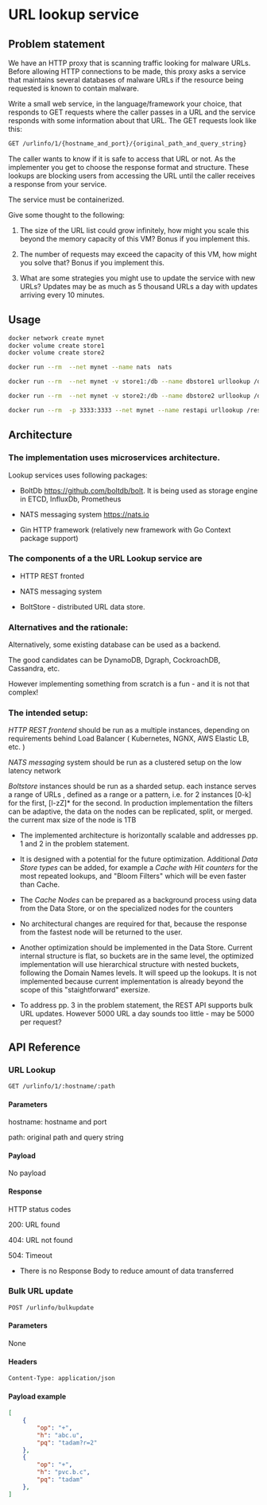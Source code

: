 # URL lookup service

## Problem statement

We have an HTTP proxy that is scanning traffic looking for malware
URLs. Before allowing HTTP connections to be made, this proxy asks a
service that maintains several databases of malware URLs if the
resource being requested is known to contain malware.

Write a small web service, in the language/framework your choice, that
responds to GET requests where the caller passes in a URL and the
service responds with some information about that URL. The GET
requests look like this:

```sh
GET /urlinfo/1/{hostname_and_port}/{original_path_and_query_string}
```

The caller wants to know if it is safe to access that URL or not. As
the implementer you get to choose the response format and
structure. These lookups are blocking users from accessing the URL
until the caller receives a response from your service.

The service must be containerized.

Give some thought to the following:

1. The size of the URL list could grow infinitely, how might you
scale this beyond the memory capacity of this VM? Bonus if you
implement this.

2. The number of requests may exceed the capacity of this VM, how might
you solve that? Bonus if you implement this.

3. What are some strategies you might use to update the service with new
URLs? Updates may be as much as 5 thousand URLs a day with updates
arriving every 10 minutes.

## Usage
```sh
docker network create mynet
docker volume create store1
docker volume create store2

docker run --rm  --net mynet --name nats  nats

docker run --rm  --net mynet -v store1:/db --name dbstore1 urllookup /dbstore -filter="0m"

docker run --rm  --net mynet -v store2:/db --name dbstore2 urllookup /dbstore -filter="m~"

docker run --rm  -p 3333:3333 --net mynet --name restapi urllookup /restapi
```


## Architecture

### The implementation uses microservices architecture.

Lookup services uses following packages:

- BoltDb https://github.com/boltdb/bolt. It is being used as storage
  engine in ETCD, InfluxDb, Prometheus

- NATS messaging system https://nats.io

- Gin HTTP framework (relatively new framework with Go Context package support)

### The components of a the URL Lookup service are

- HTTP REST fronted

- NATS messaging system

- BoltStore - distributed URL data store.


### Alternatives and the rationale:

Alternatively, some existing database can be used as a backend.

The good candidates can be DynamoDB, Dgraph, CockroachDB, Cassandra,
etc.

However implementing something from scratch is a fun - and it is not
that complex!

### The intended setup:

*HTTP REST frontend* should be run as a multiple instances, depending
 on requirements behind Load Balancer ( Kubernetes, NGNX, AWS Elastic
 LB, etc. )

*NATS messaging* system should be run as a clustered setup on the low
 latency network

*Boltstore* instances should be run as a sharded setup. each instance
serves a range of URLs , defined as a range or a pattern, i.e. for 2
instances [0-k] for the first, [l-zZ]* for the second. In production
implementation the filters can be adaptive, the data on the nodes can
be replicated, split, or merged.  the current max size of the node is
1TB

- The implemented architecture is horizontally scalable and addresses
  pp. 1 and 2 in the problem statement.

- It is designed with a potential for the future
  optimization. Additional *Data Store types* can be added, for
  example a *Cache with Hit counters* for the most repeated lookups,
  and "Bloom Filters" which will be even faster than Cache.

- The *Cache Nodes* can be prepared as a background process using data
  from the Data Store, or on the specialized nodes for the counters

- No architectural changes are required for that, because the response
  from the fastest node will be returned to the user.

- Another optimization should be implemented in the Data
  Store. Current internal structure is flat, so buckets are in the
  same level, the optimized implementation will use hierarchical
  structure with nested buckets, following the Domain Names levels. It
  will speed up the lookups. It is not implemented because current
  implementation is already beyond the scope of this "staightforward"
  exersize.

- To address pp. 3 in the problem statement, the REST API supports
  bulk URL updates.  However 5000 URL a day  sounds too little -
  may be 5000 per request?


## API Reference

### URL Lookup
```sh
GET /urlinfo/1/:hostname/:path
```
#### Parameters

hostname: hostname and port

path: original path and query string

#### Payload

No payload

#### Response

HTTP status codes

200: URL found

404: URL not found

504: Timeout

- There is no Response Body to reduce amount of data transferred

### Bulk URL update
```sh
POST /urlinfo/bulkupdate
```
#### Parameters

None

#### Headers

```sh
Content-Type: application/json
```
#### Payload example
```json
[
    {
        "op": "+",
        "h": "abc.u",
        "pq": "tadam?r=2"
    },
    {
        "op": "+",
        "h": "pvc.b.c",
        "pq": "tadam"
    },
]
```
